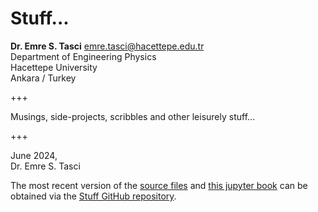 # Stuff...
**Dr. Emre S. Tasci** <emre.tasci@hacettepe.edu.tr>  
Department of Engineering Physics  
Hacettepe University  
Ankara / Turkey

+++

Musings, side-projects, scribbles and other leisurely stuff...

+++

June 2024,  
Dr. Emre S. Tasci

The most recent version of the [source files](https://github.com/emresururi/Stuff) and [this jupyter book](https://emresururi.github.io/Stuff/) can be obtained via the [Stuff GitHub repository](https://github.com/emresururi/Stuff).

```{tableofcontents}
```
